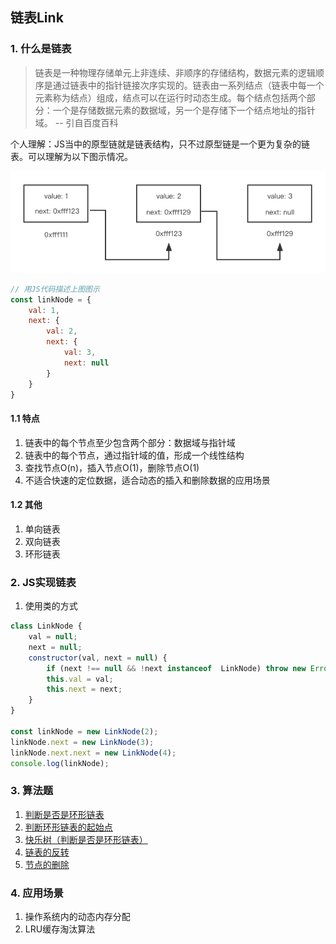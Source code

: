 ## 链表Link

### 1. 什么是链表

> 链表是一种物理存储单元上非连续、非顺序的存储结构，数据元素的逻辑顺序是通过链表中的指针链接次序实现的。链表由一系列结点（链表中每一个元素称为结点）组成，结点可以在运行时动态生成。每个结点包括两个部分：一个是存储数据元素的数据域，另一个是存储下一个结点地址的指针域。 -- 引自百度百科

个人理解：JS当中的原型链就是链表结构，只不过原型链是一个更为复杂的链表。可以理解为以下图示情况。

![JS中的链表简单形式](../assets/link1.png)

```javascript
// 用JS代码描述上图图示
const linkNode = {
    val: 1,
    next: {
        val: 2,
        next: {
            val: 3,
            next: null
        }
    }
}
```

#### 1.1 特点
1. 链表中的每个节点至少包含两个部分：数据域与指针域
2. 链表中的每个节点，通过指针域的值，形成一个线性结构
3. 查找节点O(n)，插入节点O(1)，删除节点O(1)
4. 不适合快速的定位数据，适合动态的插入和删除数据的应用场景

#### 1.2 其他
1. 单向链表
2. 双向链表
3. 环形链表

### 2. JS实现链表
1. 使用类的方式 
```javascript
class LinkNode {
    val = null;
    next = null;
    constructor(val, next = null) {
        if (next !== null && !next instanceof  LinkNode) throw new Error('next必须是null或者LinkNode对象');
        this.val = val;
        this.next = next;
    }
}

const linkNode = new LinkNode(2);
linkNode.next = new LinkNode(3);
linkNode.next.next = new LinkNode(4);
console.log(linkNode);
```


### 3. 算法题
1. [判断是否是环形链表](../arithmetic/环形列表)
2. [判断环形链表的起始点](../arithmetic/环形列表)
3. [快乐树（判断是否是环形链表）](../arithmetic/环形列表)
4. [链表的反转](../arithmetic/链表反转)
5. [节点的删除](../arithmetic/链表节点删除)

### 4. 应用场景
1. 操作系统内的动态内存分配
2. LRU缓存淘汰算法


